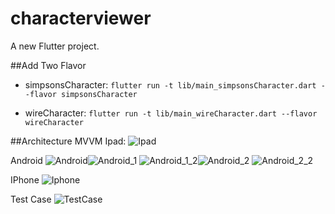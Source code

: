 # characterviewer

A new Flutter project.


##Add Two Flavor
- simpsonsCharacter: ```flutter run -t lib/main_simpsonsCharacter.dart --flavor simpsonsCharacter```

- wireCharacter: ```flutter run -t lib/main_wireCharacter.dart --flavor wireCharacter```

##Architecture
	MVVM 
Ipad:
 ![Ipad](https://github.com/muhamadzaman/CharacterViewer/assets/124375067/46cbf9b9-750f-4dab-b489-a638ff17178a)

 Android
![Android](https://github.com/muhamadzaman/CharacterViewer/assets/124375067/a25efd3e-efa4-4a01-a8a4-97db62f1e825)![Android_1](https://github.com/muhamadzaman/CharacterViewer/assets/124375067/99869c1c-aaac-4d7a-aaac-169c042f9cd7)
![Android_1_2](https://github.com/muhamadzaman/CharacterViewer/assets/124375067/7fa579ba-2ddb-4f6a-bac3-682b4c42a87c)![Android_2](https://github.com/muhamadzaman/CharacterViewer/assets/124375067/5fd46269-f7e4-4446-b2ac-b2b746cc9e17)
![Android_2_2](https://github.com/muhamadzaman/CharacterViewer/assets/124375067/f583a479-8663-4e37-bd5a-0e45e79fa1c0)

IPhone
![Iphone](https://github.com/muhamadzaman/CharacterViewer/assets/124375067/c81700ba-f1f2-43af-a3c7-28f2f016a5ab)

Test Case
![TestCase](https://github.com/muhamadzaman/CharacterViewer/assets/124375067/6d3cf049-aec0-40f6-a29a-d9591b4e9209)
